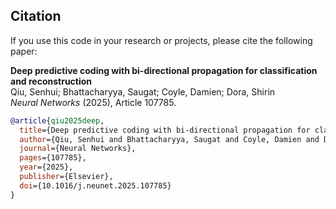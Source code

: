 ## Citation

If you use this code in your research or projects, please cite the following paper:

**Deep predictive coding with bi-directional propagation for classification and reconstruction**  
Qiu, Senhui; Bhattacharyya, Saugat; Coyle, Damien; Dora, Shirin  
*Neural Networks* (2025), Article 107785.

```bibtex
@article{qiu2025deep,
  title={Deep predictive coding with bi-directional propagation for classification and reconstruction},
  author={Qiu, Senhui and Bhattacharyya, Saugat and Coyle, Damien and Dora, Shirin},
  journal={Neural Networks},
  pages={107785},
  year={2025},
  publisher={Elsevier},
  doi={10.1016/j.neunet.2025.107785}
}

